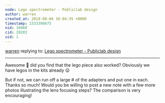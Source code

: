 ```yaml
---
node: Lego spectrometer - Publiclab design
author: warren
created_at: 2018-08-04 16:04:35 +0000
timestamp: 1533398675
nid: 16660
cid: 20283
uid: 1
---
```




[warren](../profile/warren) replying to: [Lego spectrometer - Publiclab design](../notes/lach_myers/07-08-2018/lego-spectrometer-publiclab-design)

----
Awesome 🎉 did you find that the lego piece also worked? Obviously we have legos in the kits already 😛 

But if not, we can run off a large # of the adapters and put one in each. Thanks so much! Would you be willing to post a new note with a few more photos illustrating the lens focusing steps? The comparison is very encouraging!